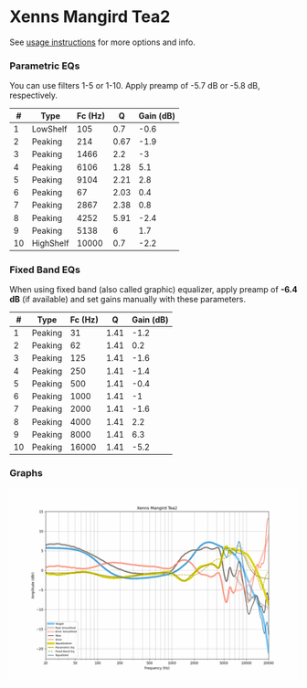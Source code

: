 # Xenns Mangird Tea2
See [usage instructions](https://github.com/jaakkopasanen/AutoEq#usage) for more options and info.

### Parametric EQs
You can use filters 1-5 or 1-10. Apply preamp of -5.7 dB or -5.8 dB, respectively.

|   # | Type      |   Fc (Hz) |    Q |   Gain (dB) |
|-----|-----------|-----------|------|-------------|
|   1 | LowShelf  |       105 | 0.7  |        -0.6 |
|   2 | Peaking   |       214 | 0.67 |        -1.9 |
|   3 | Peaking   |      1466 | 2.2  |        -3   |
|   4 | Peaking   |      6106 | 1.28 |         5.1 |
|   5 | Peaking   |      9104 | 2.21 |         2.8 |
|   6 | Peaking   |        67 | 2.03 |         0.4 |
|   7 | Peaking   |      2867 | 2.38 |         0.8 |
|   8 | Peaking   |      4252 | 5.91 |        -2.4 |
|   9 | Peaking   |      5138 | 6    |         1.7 |
|  10 | HighShelf |     10000 | 0.7  |        -2.2 |

### Fixed Band EQs
When using fixed band (also called graphic) equalizer, apply preamp of **-6.4 dB** (if available) and set gains manually with these parameters.

|   # | Type    |   Fc (Hz) |    Q |   Gain (dB) |
|-----|---------|-----------|------|-------------|
|   1 | Peaking |        31 | 1.41 |        -1.2 |
|   2 | Peaking |        62 | 1.41 |         0.2 |
|   3 | Peaking |       125 | 1.41 |        -1.6 |
|   4 | Peaking |       250 | 1.41 |        -1.4 |
|   5 | Peaking |       500 | 1.41 |        -0.4 |
|   6 | Peaking |      1000 | 1.41 |        -1   |
|   7 | Peaking |      2000 | 1.41 |        -1.6 |
|   8 | Peaking |      4000 | 1.41 |         2.2 |
|   9 | Peaking |      8000 | 1.41 |         6.3 |
|  10 | Peaking |     16000 | 1.41 |        -5.2 |

### Graphs
![](./Xenns%20Mangird%20Tea2.png)
